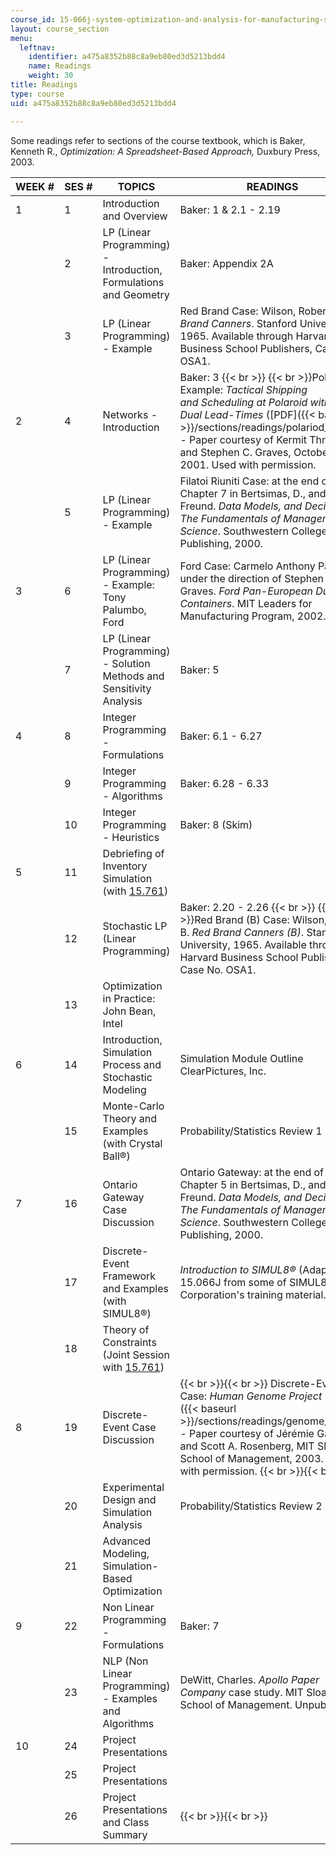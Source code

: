 ```yaml
---
course_id: 15-066j-system-optimization-and-analysis-for-manufacturing-summer-2003
layout: course_section
menu:
  leftnav:
    identifier: a475a8352b88c8a9eb80ed3d5213bdd4
    name: Readings
    weight: 30
title: Readings
type: course
uid: a475a8352b88c8a9eb80ed3d5213bdd4

---
```


Some readings refer to sections of the course textbook, which is Baker, Kenneth R., _Optimization: A Spreadsheet-Based Approach,_ Duxbury Press, 2003.

| WEEK # | SES # | TOPICS | READINGS |
| --- | --- | --- | --- |
| 1 | 1 | Introduction and Overview | Baker: 1 & 2.1 - 2.19 |
| &nbsp; | 2 | LP (Linear Programming) - Introduction, Formulations and Geometry | Baker: Appendix 2A |
| &nbsp; | 3 | LP (Linear Programming) - Example | Red Brand Case: Wilson, Robert B. _Red Brand Canners_. Stanford University, 1965. Available through Harvard Business School Publishers, Case No. OSA1. |
| 2 | 4 | Networks - Introduction | Baker: 3  {{< br >}}  {{< br >}}Polaroid Example: _Tactical Shipping and Scheduling at Polaroid with Dual Lead-Times_ ([PDF]({{< baseurl >}}/sections/readings/polariod_paper)) - Paper courtesy of Kermit Threatte and Stephen C. Graves, October, 2001. Used with permission. |
| &nbsp; | 5 | LP (Linear Programming) - Example | Filatoi Riuniti Case: at the end of Chapter 7 in Bertsimas, D., and R. Freund. _Data Models, and Decisions: The Fundamentals of Management Science_. Southwestern College Publishing, 2000. |
| 3 | 6 | LP (Linear Programming) - Example: Tony Palumbo, Ford | Ford Case: Carmelo Anthony Palumbo under the direction of Stephen C. Graves. _Ford Pan-European Durable Containers_. MIT Leaders for Manufacturing Program, 2002. |
| &nbsp; | 7 | LP (Linear Programming) - Solution Methods and Sensitivity Analysis | Baker: 5 |
| 4 | 8 | Integer Programming - Formulations | Baker: 6.1 - 6.27 |
| &nbsp; | 9 | Integer Programming - Algorithms | Baker: 6.28 - 6.33 |
| &nbsp; | 10 | Integer Programming - Heuristics | Baker: 8 (Skim) |
| 5 | 11 | Debriefing of Inventory Simulation (with [15.761](/courses/15-761-introduction-to-operations-management-spring-2013/)) | &nbsp; |
| &nbsp; | 12 | Stochastic LP (Linear Programming) | Baker: 2.20 - 2.26  {{< br >}}  {{< br >}}Red Brand (B) Case: Wilson, Robert B. _Red Brand Canners (B)_. Stanford University, 1965. Available through Harvard Business School Publishers, Case No. OSA1. |
| &nbsp; | 13 | Optimization in Practice: John Bean, Intel | &nbsp; |
| 6 | 14 | Introduction, Simulation Process and Stochastic Modeling | Simulation Module Outline ClearPictures, Inc. |
| &nbsp; | 15 | Monte-Carlo Theory and Examples (with Crystal Ball®) | Probability/Statistics Review 1 |
| 7 | 16 | Ontario Gateway Case Discussion | Ontario Gateway: at the end of Chapter 5 in Bertsimas, D., and R. Freund. _Data Models, and Decisions: The Fundamentals of Management Science_. Southwestern College Publishing, 2000. |
| &nbsp; | 17 | Discrete-Event Framework and Examples (with SIMUL8®) | _Introduction to SIMUL8®_ (Adapted for 15.066J from some of SIMUL8 Corporation's training material.) |
| &nbsp; | 18 | Theory of Constraints (Joint Session with [15.761](/courses/15-761-introduction-to-operations-management-spring-2013/)) | &nbsp; |
| 8 | 19 | Discrete-Event Case Discussion |  {{< br >}}{{< br >}} Discrete-Event Case: _Human Genome Project_ ([PDF]({{< baseurl >}}/sections/readings/genome_case)) - Paper courtesy of Jérémie Gallien and Scott A. Rosenberg, MIT Sloan School of Management, 2003. Used with permission. {{< br >}}{{< br >}}  |
| &nbsp; | 20 | Experimental Design and Simulation Analysis | Probability/Statistics Review 2 |
| &nbsp; | 21 | Advanced Modeling, Simulation-Based Optimization | &nbsp; |
| 9 | 22 | Non Linear Programming - Formulations | Baker: 7 |
| &nbsp; | 23 | NLP (Non Linear Programming) - Examples and Algorithms | DeWitt, Charles. _Apollo Paper Company_ case study. MIT Sloan School of Management. Unpublished. |
| 10 | 24 | Project Presentations | &nbsp; |
| &nbsp; | 25 | Project Presentations | &nbsp; |
| &nbsp; | 26 | Project Presentations and Class Summary |  {{< br >}}{{< br >}}